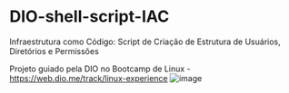
# DIO-shell-script-IAC
Infraestrutura como Código: Script de Criação de Estrutura de Usuários, Diretórios e Permissões

Projeto guiado pela DIO no Bootcamp de Linux -
https://web.dio.me/track/linux-experience
![image](https://user-images.githubusercontent.com/106402988/182244512-0d67b67e-df7b-4ec8-80ff-5055fd87789e.png)
